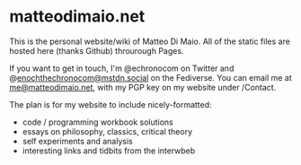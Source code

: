 # matteodimaio.net

This is the personal website/wiki of Matteo Di Maio. All of the static files are hosted here (thanks Github) throurough Pages. 

If you want to get in touch, I'm @echronocom on Twitter and @enochthechronocom@mstdn.social on the Fediverse. You can email me at me@matteodimaio.net, with my PGP key on my website under /Contact. 

The plan is for my website to include nicely-formatted:

- code / programming workbook solutions
- essays on philosophy, classics, critical theory
- self experiments and analysis 
- interesting links and tidbits from the interwbeb



